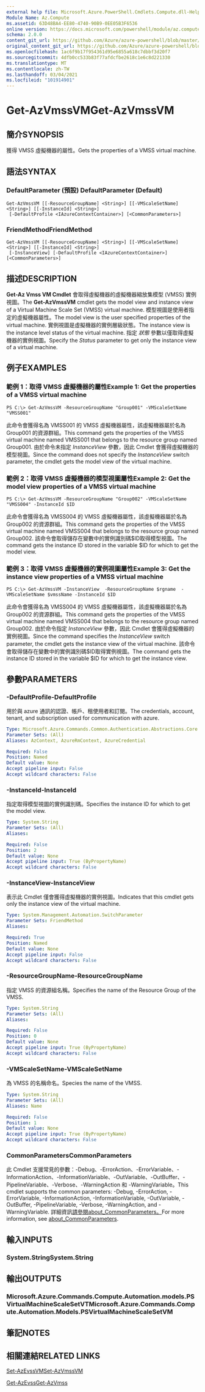 ```yaml
---
external help file: Microsoft.Azure.PowerShell.Cmdlets.Compute.dll-Help.xml
Module Name: Az.Compute
ms.assetid: 63D48BA4-EE80-4740-90B9-0EE05B3F6536
online version: https://docs.microsoft.com/powershell/module/az.compute/get-azvmssvm
schema: 2.0.0
content_git_url: https://github.com/Azure/azure-powershell/blob/master/src/Compute/Compute/help/Get-AzVmssVM.md
original_content_git_url: https://github.com/Azure/azure-powershell/blob/master/src/Compute/Compute/help/Get-AzVmssVM.md
ms.openlocfilehash: 1ac6f9b17f954361d95e6855a618c7dbbf3d20f7
ms.sourcegitcommit: 4dfb0cc533b83f77afdcfbe2618c1e6c8d221330
ms.translationtype: MT
ms.contentlocale: zh-TW
ms.lasthandoff: 03/04/2021
ms.locfileid: "101914901"
---
```

# <span data-ttu-id="63184-101">Get-AzVmssVM</span><span class="sxs-lookup"><span data-stu-id="63184-101">Get-AzVmssVM</span></span>

## <span data-ttu-id="63184-102">簡介</span><span class="sxs-lookup"><span data-stu-id="63184-102">SYNOPSIS</span></span>
<span data-ttu-id="63184-103">獲得 VMSS 虛擬機器的屬性。</span><span class="sxs-lookup"><span data-stu-id="63184-103">Gets the properties of a VMSS virtual machine.</span></span>

## <span data-ttu-id="63184-104">語法</span><span class="sxs-lookup"><span data-stu-id="63184-104">SYNTAX</span></span>

### <span data-ttu-id="63184-105">DefaultParameter (預設) </span><span class="sxs-lookup"><span data-stu-id="63184-105">DefaultParameter (Default)</span></span>
```
Get-AzVmssVM [[-ResourceGroupName] <String>] [[-VMScaleSetName] <String>] [[-InstanceId] <String>]
 [-DefaultProfile <IAzureContextContainer>] [<CommonParameters>]
```

### <span data-ttu-id="63184-106">FriendMethod</span><span class="sxs-lookup"><span data-stu-id="63184-106">FriendMethod</span></span>
```
Get-AzVmssVM [[-ResourceGroupName] <String>] [[-VMScaleSetName] <String>] [[-InstanceId] <String>]
 [-InstanceView] [-DefaultProfile <IAzureContextContainer>] [<CommonParameters>]
```

## <span data-ttu-id="63184-107">描述</span><span class="sxs-lookup"><span data-stu-id="63184-107">DESCRIPTION</span></span>
<span data-ttu-id="63184-108">**Get-Az Vmss VM Cmdlet** 會取得虛擬機器的虛擬機器縮放集模型 (VMSS) 實例視圖。</span><span class="sxs-lookup"><span data-stu-id="63184-108">The **Get-AzVmssVM** cmdlet gets the model view and instance view of a Virtual Machine Scale Set (VMSS) virtual machine.</span></span>
<span data-ttu-id="63184-109">模型視圖是使用者指定的虛擬機器屬性。</span><span class="sxs-lookup"><span data-stu-id="63184-109">The model view is the user specified properties of the virtual machine.</span></span>
<span data-ttu-id="63184-110">實例視圖是虛擬機器的實例層級狀態。</span><span class="sxs-lookup"><span data-stu-id="63184-110">The instance view is the instance level status of the virtual machine.</span></span>
<span data-ttu-id="63184-111">指定 *狀態* 參數以僅取得虛擬機器的實例視圖。</span><span class="sxs-lookup"><span data-stu-id="63184-111">Specify the *Status* parameter to get only the instance view of a virtual machine.</span></span>

## <span data-ttu-id="63184-112">例子</span><span class="sxs-lookup"><span data-stu-id="63184-112">EXAMPLES</span></span>

### <span data-ttu-id="63184-113">範例 1：取得 VMSS 虛擬機器的屬性</span><span class="sxs-lookup"><span data-stu-id="63184-113">Example 1: Get the properties of a VMSS virtual machine</span></span>
```
PS C:\> Get-AzVmssVM -ResourceGroupName "Group001" -VMScaleSetName "VMSS001"
```

<span data-ttu-id="63184-114">此命令會獲得名為 VMSS001 的 VMSS 虛擬機器屬性，該虛擬機器屬於名為 Group001 的資源群組。</span><span class="sxs-lookup"><span data-stu-id="63184-114">This command gets the properties of the VMSS virtual machine named VMSS001 that belongs to the resource group named Group001.</span></span>
<span data-ttu-id="63184-115">由於命令未指定 *InstanceView* 參數，因此 Cmdlet 會獲得虛擬機器的模型視圖。</span><span class="sxs-lookup"><span data-stu-id="63184-115">Since the command does not specify the *InstanceView* switch parameter, the cmdlet gets the model view of the virtual machine.</span></span>

### <span data-ttu-id="63184-116">範例 2：取得 VMSS 虛擬機器的模型視圖屬性</span><span class="sxs-lookup"><span data-stu-id="63184-116">Example 2: Get the model view properties of a VMSS virtual machine</span></span>
```
PS C:\> Get-AzVmssVM -ResourceGroupName "Group002" -VMScaleSetName "VMSS004" -InstanceId $ID
```

<span data-ttu-id="63184-117">此命令會獲得名為 VMSS004 的 VMSS 虛擬機器屬性，該虛擬機器屬於名為 Group002 的資源群組。</span><span class="sxs-lookup"><span data-stu-id="63184-117">This command gets the properties of the VMSS virtual machine named VMSS004 that belongs to the resource group named Group002.</span></span>
<span data-ttu-id="63184-118">該命令會取得儲存在變數中的實例識別碼$ID取得模型視圖。</span><span class="sxs-lookup"><span data-stu-id="63184-118">The command gets the instance ID stored in the variable $ID for which to get the model view.</span></span>

### <span data-ttu-id="63184-119">範例 3：取得 VMSS 虛擬機器的實例視圖屬性</span><span class="sxs-lookup"><span data-stu-id="63184-119">Example 3: Get the instance view properties of a VMSS virtual machine</span></span>
```
PS C:\> Get-AzVmssVM -InstanceView  -ResourceGroupName $rgname  -VMScaleSetName $vmssName -InstanceId $ID
```

<span data-ttu-id="63184-120">此命令會獲得名為 VMSS004 的 VMSS 虛擬機器屬性，該虛擬機器屬於名為 Group002 的資源群組。</span><span class="sxs-lookup"><span data-stu-id="63184-120">This command gets the properties of the VMSS virtual machine named VMSS004 that belongs to the resource group named Group002.</span></span>
<span data-ttu-id="63184-121">由於命令指定 *InstanceView* 參數，因此 Cmdlet 會獲得虛擬機器的實例視圖。</span><span class="sxs-lookup"><span data-stu-id="63184-121">Since the command specifies the *InstanceView* switch parameter, the cmdlet gets the instance view of the virtual machine.</span></span>
<span data-ttu-id="63184-122">該命令會取得儲存在變數中的實例識別碼$ID取得實例視圖。</span><span class="sxs-lookup"><span data-stu-id="63184-122">The command gets the instance ID stored in the variable $ID for which to get the instance view.</span></span>

## <span data-ttu-id="63184-123">參數</span><span class="sxs-lookup"><span data-stu-id="63184-123">PARAMETERS</span></span>

### <span data-ttu-id="63184-124">-DefaultProfile</span><span class="sxs-lookup"><span data-stu-id="63184-124">-DefaultProfile</span></span>
<span data-ttu-id="63184-125">用於與 azure 通訊的認證、帳戶、租使用者和訂閱。</span><span class="sxs-lookup"><span data-stu-id="63184-125">The credentials, account, tenant, and subscription used for communication with azure.</span></span>

```yaml
Type: Microsoft.Azure.Commands.Common.Authentication.Abstractions.Core.IAzureContextContainer
Parameter Sets: (All)
Aliases: AzContext, AzureRmContext, AzureCredential

Required: False
Position: Named
Default value: None
Accept pipeline input: False
Accept wildcard characters: False
```

### <span data-ttu-id="63184-126">-InstanceId</span><span class="sxs-lookup"><span data-stu-id="63184-126">-InstanceId</span></span>
<span data-ttu-id="63184-127">指定取得模型視圖的實例識別碼。</span><span class="sxs-lookup"><span data-stu-id="63184-127">Specifies the instance ID for which to get the model view.</span></span>

```yaml
Type: System.String
Parameter Sets: (All)
Aliases:

Required: False
Position: 2
Default value: None
Accept pipeline input: True (ByPropertyName)
Accept wildcard characters: False
```

### <span data-ttu-id="63184-128">-InstanceView</span><span class="sxs-lookup"><span data-stu-id="63184-128">-InstanceView</span></span>
<span data-ttu-id="63184-129">表示此 Cmdlet 僅會獲得虛擬機器的實例視圖。</span><span class="sxs-lookup"><span data-stu-id="63184-129">Indicates that this cmdlet gets only the instance view of the virtual machine.</span></span>

```yaml
Type: System.Management.Automation.SwitchParameter
Parameter Sets: FriendMethod
Aliases:

Required: True
Position: Named
Default value: None
Accept pipeline input: False
Accept wildcard characters: False
```

### <span data-ttu-id="63184-130">-ResourceGroupName</span><span class="sxs-lookup"><span data-stu-id="63184-130">-ResourceGroupName</span></span>
<span data-ttu-id="63184-131">指定 VMSS 的資源組名稱。</span><span class="sxs-lookup"><span data-stu-id="63184-131">Specifies the name of the Resource Group of the VMSS.</span></span>

```yaml
Type: System.String
Parameter Sets: (All)
Aliases:

Required: False
Position: 0
Default value: None
Accept pipeline input: True (ByPropertyName)
Accept wildcard characters: False
```

### <span data-ttu-id="63184-132">-VMScaleSetName</span><span class="sxs-lookup"><span data-stu-id="63184-132">-VMScaleSetName</span></span>
<span data-ttu-id="63184-133">為 VMSS 的名稱命名。</span><span class="sxs-lookup"><span data-stu-id="63184-133">Species the name of the VMSS.</span></span>

```yaml
Type: System.String
Parameter Sets: (All)
Aliases: Name

Required: False
Position: 1
Default value: None
Accept pipeline input: True (ByPropertyName)
Accept wildcard characters: False
```

### <span data-ttu-id="63184-134">CommonParameters</span><span class="sxs-lookup"><span data-stu-id="63184-134">CommonParameters</span></span>
<span data-ttu-id="63184-135">此 Cmdlet 支援常見的參數：-Debug、-ErrorAction、-ErrorVariable、-InformationAction、-InformationVariable、-OutVariable、-OutBuffer、-PipelineVariable、-Verbose、-WarningAction 和 -WarningVariable。</span><span class="sxs-lookup"><span data-stu-id="63184-135">This cmdlet supports the common parameters: -Debug, -ErrorAction, -ErrorVariable, -InformationAction, -InformationVariable, -OutVariable, -OutBuffer, -PipelineVariable, -Verbose, -WarningAction, and -WarningVariable.</span></span> <span data-ttu-id="63184-136">詳細資訊[請參閱about_CommonParameters。](http://go.microsoft.com/fwlink/?LinkID=113216)</span><span class="sxs-lookup"><span data-stu-id="63184-136">For more information, see [about_CommonParameters](http://go.microsoft.com/fwlink/?LinkID=113216).</span></span>

## <span data-ttu-id="63184-137">輸入</span><span class="sxs-lookup"><span data-stu-id="63184-137">INPUTS</span></span>

### <span data-ttu-id="63184-138">System.String</span><span class="sxs-lookup"><span data-stu-id="63184-138">System.String</span></span>

## <span data-ttu-id="63184-139">輸出</span><span class="sxs-lookup"><span data-stu-id="63184-139">OUTPUTS</span></span>

### <span data-ttu-id="63184-140">Microsoft.Azure.Commands.Compute.Automation.models.PSVirtualMachineScaleSetVT</span><span class="sxs-lookup"><span data-stu-id="63184-140">Microsoft.Azure.Commands.Compute.Automation.Models.PSVirtualMachineScaleSetVM</span></span>

## <span data-ttu-id="63184-141">筆記</span><span class="sxs-lookup"><span data-stu-id="63184-141">NOTES</span></span>

## <span data-ttu-id="63184-142">相關連結</span><span class="sxs-lookup"><span data-stu-id="63184-142">RELATED LINKS</span></span>

[<span data-ttu-id="63184-143">Set-AzEvssVM</span><span class="sxs-lookup"><span data-stu-id="63184-143">Set-AzVmssVM</span></span>](./Set-AzVmssVM.md)

[<span data-ttu-id="63184-144">Get-AzEvss</span><span class="sxs-lookup"><span data-stu-id="63184-144">Get-AzVmss</span></span>](./Get-AzVmss.md)


